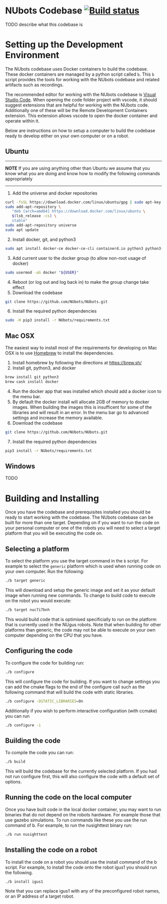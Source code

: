 NUbots Codebase [![Build status](https://badge.buildkite.com/85cb206a2615c85981c4e0089b0abb0c6bcd775b3d946ede40.svg?branch=master)](https://buildkite.com/nubots/nubots)
===============

TODO describe what this codebase is

# Setting up the Development Environment
The NUbots codebase uses Docker containers to build the codebase.
These docker containers are managed by a python script called `b`.
This `b` script provides the tools for working with the NUbots codebase and related artifacts such as recordings.

The recommended editor for working with the NUbots codebase is [Visual Studio Code](https://code.visualstudio.com/).
When opening the code folder project with vscode, it should suggest extensions that are helpful for working with the NUbots code.
Additionally one of these will be the Remote Development Containers extension.
This extension allows vscode to open the docker container and operate within it.

Below are instructions on how to setup a computer to build the codebase ready to develop either on your own computer or on a robot.

## Ubuntu

---
**NOTE**
If you are using anything other than Ubuntu we assume that you know what you are doing and know how to modify the following commands appropriately

---

1. Add the universe and docker repositories
```sh
curl -fsSL https://download.docker.com/linux/ubuntu/gpg | sudo apt-key add -
sudo add-apt-repository \
   "deb [arch=amd64] https://download.docker.com/linux/ubuntu \
   $(lsb_release -cs) \
   stable"
sudo add-apt-repository universe
sudo apt update
```
2. Install docker, git, and python3
```sh
sudo apt install docker-ce docker-ce-cli containerd.io python3 python3-pip git
```
3. Add current user to the docker group (to allow non-root usage of docker)
```sh
sudo usermod -aG docker "${USER}"
```
4. Reboot (or log out and log back in) to make the group change take effect
5. Download the codebase
```sh
git clone https://github.com/NUbots/NUbots.git
```
6. Install the required python dependencies
```sh
sudo -H pip3 install -r NUbots/requirements.txt
```

## Mac OSX

The easiest way to install most of the requirements for developing on Mac OSX is to use [Homebrew](https://brew.sh/) to install the dependencies.

1. Install homebrew by following the directions at https://brew.sh/
2. Install git, python3, and docker
```sh
brew install git python3
brew cask install docker
```
4. Run the docker app that was installed which should add a docker icon to the menu bar.
5. By default the docker install will allocate 2GB of memory to docker images. When building the images this is insufficent for some of the libraries and will result in an error. In the menu bar go to advanced settings and increase the memory available.
6. Download the codebase
```sh
git clone https://github.com/NUbots/NUbots.git
```
7. Install the required python dependencies
```sh
pip3 install -r NUbots/requirements.txt
```

## Windows

TODO

# Building and Installing
Once you have the codebase and prerequisites installed you should be ready to start working with the codebase.
The NUbots codebase can be built for more than one target.
Depending on if you want to run the code on your personal computer or one of the robots you will need to select a target platform that you will be executing the code on.

## Selecting a platform

To select the platform you use the target command in the `b` script. For example to select the `generic` platform which is used when running code on your own computer. Run the following:
```sh
./b target generic
```
This will download and setup the generic image and set it as your default image when running new commands. To change to build code to execute on the robot you would execute:
```sh
./b target nuc7i7bnh
```
This would build code that is optimised specificially to run on the platform that is currently used in the NUgus robots. Note that when building for other platforms than generic, the code may not be able to execute on your own computer depending on the CPU that you have.

## Configuring the code
To configure the code for building run:
```sh
./b configure
```
This will configure the code for building.
If you want to change settings you can add the cmake flags to the end of the configure call such as the following command that will build the code with static libraries.
```sh
./b configure -DSTATIC_LIBRARIES=On
```
Additionally if you wish to perform interactive configuration (with ccmake) you can run
```sh
./b configure -i
```

## Building the code
To compile the code you can run:
```sh
./b build
```
This will build the codebase for the currently selected platform.
If you had not run configure first, this will also configure the code with a default set of options.

## Running the code on the local computer
Once you have built code in the local docker container, you may want to run binaries that do not depend on the robots hardware.
For example those that use gazebo simulations.
To run commands like these you use the run command of b.
For example, to run the nusighttest binary run:
```sh
./b run nusighttest
```

## Installing the code on a robot
To install the code on a robot you should use the install command of the b script.
For example, to install the code onto the robot igus1 you should run the following.
```
./b install igus1
```
Note that you can replace igus1 with any of the preconfigured robot names, or an IP address of a target robot.
